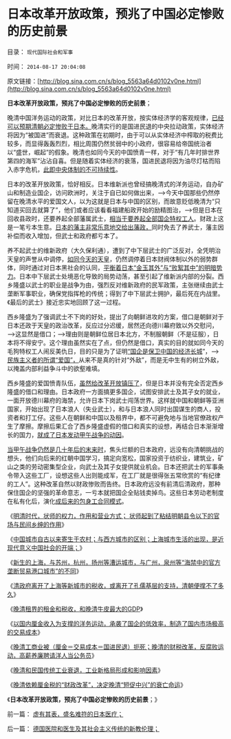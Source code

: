 # 日本改革开放政策，预兆了中国必定惨败的历史前景

目录： `现代国际社会和军事` 

时间： `2014-08-17 20:04:08` 

原文链接：[http://blog.sina.com.cn/s/blog_5563a64d0102v0ne.html](http://blog.sina.com.cn/s/blog_5563a64d0102v0ne.html)

**日本改革开放政策，预兆了中国必定惨败的历史前景**；

晚清中国洋务运动的政策，对比日本的改革开放，按实体经济学的客观规律，[已经可以预期清朝必定惨败于日本。](../../../2011/1/9/中国近代“危机预期＋政治响应”历史进程.md)晚清实行的是国进民退的中央拉动政策，实体经济将因为“被国进”而衰退。这种政策在初期时，由于可以从实体经济中榨取的税费比较多，而显得轰轰烈烈，相比周围仍然贫弱中的小政府，很容易给帝国统治者以“盛世，崛起”的假象。晚清也如同今天的中国愤青一样，对于“有几年时排世界第四的海军”沾沾自喜。但是随着实体经济的衰落，国进民退将因为油尽灯枯而陷入赤字危机，[此即中央体制的不可持续性](../../../2009/12/27/国家主义举国体制的低效率和根源.md)。

日本的改革开放政策，恰好相反。日本维新派也曾经搞晚清式的洋务运动，自办矿山和制造业国企，访问欧洲时，关注于自已如何做出来，——>今天中国那些仍然停留在晚清水平的爱国文人，以为这就是日本与中国的区别，而故意贬低晚清为“只知道买回去就算了”，他们或者应该看看福建船政开始的励精图治，——>但是日本在回收县政时，还要养起全部藩属武士，[相当于要养起全部国企特权工人](../../../2013/11/26/不要象晚清眷恋“八旗”一样留恋国企；.md)。财政上这是一笔亏本生意。[日本的藩主非常乐意地交给出藩政，](../../../2012/3/24/任何革命与基层民主进程无关.md)同时免去了养武士，藩主因补偿而收入增加，但武士和政府都亏本了。

养不起武士的维新政府（大久保利通），遭到了中下层武士的广泛反对，全凭明治天皇的声誉从中调停，[如同今天的天皇](../../../2012/3/5/侵华的元凶不是日本政府，而是日本天皇！.md)，仍然调停着日本财阀体制以外的弱势群体，同时通过对日本黑社会的认同，[平衡着日本“金玉其外”与“败絮其中”的明暗势力](../../../2014/3/31/真实的日本是天皇领导的黑社会.md)。日本中下层武士处境恶化导致的局势动荡，甚至引起了维新派内部的分裂。西乡隆盛以武士的职业是战争为由，强烈反对维新政府的民军政策，主张继续由武士垄断军事职业，确保党指挥枪的传统；得到了中下层武士拥护，最后死在内战里。《最后的武士》接近忠实地回顾了这一过程。

西乡隆盛为了强调武士不下岗的好处，提出了向朝鲜进攻的方案，借口是朝鲜对于日本还政于天皇的政治改革，反应过分迟缓，居然还向德川幕府致以外交慰问，——>这显然是借口；——>理由则是朝鲜位居日本北方，不制服朝鲜（不是征服），日本将不得安宁。这个理由虽然实在了点，但仍然是借口，真实的目的就如同今天的毛狗特权工人闹反美仇日，目的只是为了证明[“国企是保卫中国的经济长城](../../../2011/11/5/国企名“企”不是企业，国企是国防单位.md)”，——>[民族主义者的所谓“爱国”，](../../../2009/9/28/示形于外实侵于内的爱国道德明星.md)从来不是真的针对“外敌”，而是无中生有的树立外敌，以掩盖内部利益争斗中的欲壑难填。

西乡隆盛的爱国愤青队伍，[虽然给改革开放镇压了](../../../2012/4/3/对紧急状态法不必过分解读，法治不是信仰.md)，但是日本并没有完全否定西乡隆盛的借口和理由。日本政府一方面搞更多国企，试图安排武士及其子女的就业，一面开放德川幕府的海禁，允许日本下岗武士闯荡世界。这样就中国和朝鲜等亚洲国家，开始出现了日本浪人（失业武士），和与日本浪人同时出国谋生的商人，投资者和打工仔。这些人在朝鲜和中国以及租界中，都不可避免地与当地官僚政权产生了摩擦。摩擦后果汇合了西乡隆盛虚假的借口和真实的设想，再结合日本渐渐增长的国力，[就成了日本发动甲午战争的动因](../../../2011/1/11/甲午战争争夺朝鲜，中日战争争夺东北.md)。

[当甲午战争仍然是几十年后的末来时](../../../2010/5/30/抓生产促GDP，不如“抓就业促消费”.md)，焦头烂额的日本政府，远没有向清朝挑战的想头，他们向后来的红朝中国学习，搞定向宽松，国家投资于纺织业，建筑业，矿山之类的劳动密集型企业，向武士及其子女提供就业机会。日本还把武士的军事条令带入这些工厂，设想这些人出则能成军，在工厂就是很得张五常欣赏的“有纪律的工人”。这种改革自然以财政惨败而告终。日本政府远没有前清后清政府，那种保住国企的坚强的革命意志，一亏本就把国企全贴钱卖掉鸟。这些日本劳动老制度在私有化后，演化[成后来的包身工合同模式](../../../2012/4/16/包身工，童工，学徒工，契约奴，和家庭奴役.md)。

《[明清时代，状师的权力，作用和营业方式；
状师起到了粘结明朝县令以下的官场与民间乡绅的作用](../../../2014/6/28/明清时代，状师的权力，作用和营业方式.md)》

《[中国城市自古以来寄生于农村；与西方城市的区别；上海城市生活的出现，是近现代意义中国社会的开端；](../../../2014/6/29/中国城市自古以来寄生于农村；与西方城市的区别；.md)》

《[新生的上海，与苏州，杭州，扬州等漕运城市，与广州，泉州等“海禁中的官方垄断贸易港口城市”的不同](../../../2014/7/1/被传统中国农村包围中仇视的，新生的上海城市生活.md)》

《[清政府离开了上海等新城市的税收，或离开了孔儒基层的支持，清朝便撑不了多久](../../../2014/7/5/晚清上海的城市生活，洋人的身份，地位，角色和利益；.md)》

《[晚清租界的租金和税收，和晚清牛皮最大的GDP](../../../2014/7/8/晚清租界的租金和税收，和吹牛皮的GDP.md)》

《[以国内厘金收入为支撑的洋务运动，承袭了国企的低效率，制造了国内市场极高的交易成本](../../../2014/7/13/晚清崛起的失败，因为国进民退的洋务运动，自强不息.md)》

《[晚清工商业被（厘金＝交易成本＝国进民退）扼死；晚清的财税改革，反腐败运动，高薪养廉聘请洋人当公务员](../../../2014/7/21/晚清的财税改革，反腐败运动，高薪养廉，聘请洋人当公务员；.md)》

《[晚清和民国传统工业衰退，工业新格局形成和影响因素](../../../2014/8/14/晚清和民国传统工业衰退，工业新格局形成和影响因素.md)》

《[晚清依赖厘金税的“财政改革”，决定晚清“短促中兴”的衰亡命运](../../../2014/8/15/从财税结构的改变，理解晚清到民国的政治格局的转变.md)》

《**日本改革开放政策，预兆了中国必定惨败的历史前景**；》

前一篇： [虚有其表，盛名难符的日本医疗；](../../../2014/8/18/虚有其表，盛名难符的日本医疗；.md)

后一篇： [德国医院和医生及其社会主义传统的新教伦理；](../../../2014/8/16/德国医院和医生及其社会主义传统的新教伦理；.md)

